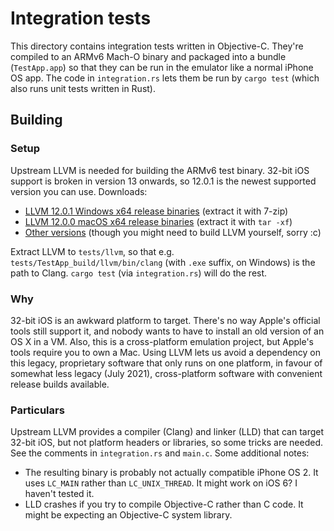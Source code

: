 Integration tests
=================

This directory contains integration tests written in Objective-C. They're compiled to an ARMv6 Mach-O binary and packaged into a bundle (`TestApp.app`) so that they can be run in the emulator like a normal iPhone OS app. The code in `integration.rs` lets them be run by `cargo test` (which also runs unit tests written in Rust).

Building
--------

### Setup

Upstream LLVM is needed for building the ARMv6 test binary. 32-bit iOS support is broken in version 13 onwards, so 12.0.1 is the newest supported version you can use. Downloads:

* [LLVM 12.0.1 Windows x64 release binaries](https://github.com/llvm/llvm-project/releases/download/llvmorg-12.0.1/LLVM-12.0.1-win64.exe) (extract it with 7-zip)
* [LLVM 12.0.0 macOS x64 release binaries](https://github.com/llvm/llvm-project/releases/download/llvmorg-12.0.0/clang+llvm-12.0.0-x86_64-apple-darwin.tar.xz) (extract it with `tar -xf`)
* [Other versions](https://github.com/llvm/llvm-project/releases/tag/llvmorg-12.0.0) (though you might need to build LLVM yourself, sorry :c)

Extract LLVM to `tests/llvm`, so that e.g. `tests/TestApp_build/llvm/bin/clang` (with `.exe` suffix, on Windows) is the path to Clang. `cargo test` (via `integration.rs`) will do the rest.

### Why

32-bit iOS is an awkward platform to target. There's no way Apple's official tools still support it, and nobody wants to have to install an old version of an OS X in a VM. Also, this is a cross-platform emulation project, but Apple's tools require you to own a Mac. Using LLVM lets us avoid a dependency on this legacy, proprietary software that only runs on one platform, in favour of somewhat less legacy (July 2021), cross-platform software with convenient release builds available.

### Particulars

Upstream LLVM provides a compiler (Clang) and linker (LLD) that can target 32-bit iOS, but not platform headers or libraries, so some tricks are needed. See the comments in `integration.rs` and `main.c`. Some additional notes:

- The resulting binary is probably not actually compatible iPhone OS 2. It uses `LC_MAIN` rather than `LC_UNIX_THREAD`. It might work on iOS 6? I haven't tested it.
- LLD crashes if you try to compile Objective-C rather than C code. It might be expecting an Objective-C system library.
